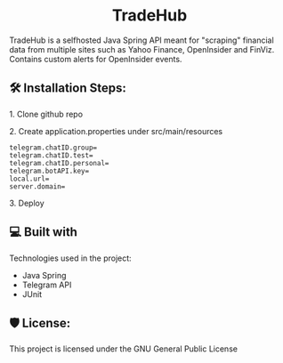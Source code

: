 <h1 align="center" id="title">TradeHub</h1>

<p id="description">TradeHub is a selfhosted Java Spring API meant for "scraping" financial data from multiple sites such as Yahoo Finance, OpenInsider and FinViz. Contains custom alerts for OpenInsider events.</p>

<h2>🛠️ Installation Steps:</h2>

<p>1. Clone github repo</p>

<p>2. Create application.properties under src/main/resources</p>

```
telegram.chatID.group=
telegram.chatID.test=
telegram.chatID.personal=
telegram.botAPI.key=
local.url=
server.domain=
```  
<p>3. Deploy</p>

<h2>💻 Built with</h2>

Technologies used in the project:

*   Java Spring
*   Telegram API
*   JUnit

<h2>🛡️ License:</h2>

This project is licensed under the GNU General Public License

